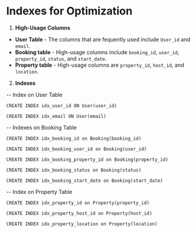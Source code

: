 # Indexes for Optimization

1. **High-Usage Columns**

- **User Table** - The columns that are fequently used include ```User_id``` and ```email```.
- **Booking table** - High-usage columns include ```booking_id```, ```user_id```, ```property_id```, ```status```, and ```start_date```.
- **Property table** - High-usage columns are ```property_id```, ```host_id```, and ```location```. 


2. **Indexes**


-- Index on User Table

```CREATE INDEX idx_user_id ON User(user_id)```

```CREATE INDEX idx_email ON User(email)```

-- Indexes on Booking Table

```CREATE INDEX idx_booking_id on Booking(booking_id)```

```CREATE INDEX idx_booking_user_id on Booking(user_id)```

```CREATE INDEX idx_booking_property_id on Booking(property_id)```

```CREATE INDEX idx_booking_status on Booking(status)```

```CREATE INDEX idx_booking_start_date on Booking(start_date)```

-- Index on Property Table

```CREATE INDEX idx_property_id on Property(property_id)```

```CREATE INDEX idx_property_host_id on Property(host_id)```

```CREATE INDEX idx_property_location on Property(location)```
